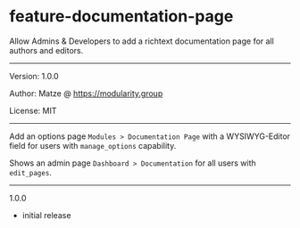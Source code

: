 # feature-documentation-page

Allow Admins & Developers to add a richtext documentation page for all authors and editors.

---

Version: 1.0.0

Author: Matze @ https://modularity.group

License: MIT

---

Add an options page `Modules > Documentation Page` with a WYSIWYG-Editor field for users with `manage_options` capability.

Shows an admin page `Dashboard > Documentation` for all users with `edit_pages`.

---

1.0.0
- initial release
